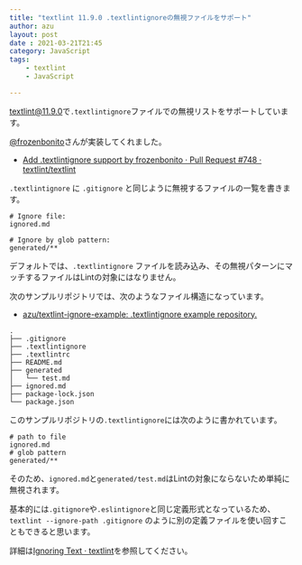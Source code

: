 ```yaml
---
title: "textlint 11.9.0 .textlintignoreの無視ファイルをサポート"
author: azu
layout: post
date : 2021-03-21T21:45
category: JavaScript
tags:
    - textlint
    - JavaScript

---
```


[textlint@11.9.0](https://github.com/textlint/textlint/releases/tag/textlint%4011.9.0)で`.textlintignore`ファイルでの無視リストをサポートしています。

[@frozenbonito](https://github.com/frozenbonito)さんが実装してくれました。

- [Add .textlintignore support by frozenbonito · Pull Request #748 · textlint/textlint](https://github.com/textlint/textlint/pull/748)

`.textlintignore` に `.gitignore` と同じように無視するファイルの一覧を書きます。

```
# Ignore file:
ignored.md

# Ignore by glob pattern:
generated/**
```

デフォルトでは、`.textlintignore` ファイルを読み込み、その無視パターンにマッチするファイルはLintの対象にはなりません。

次のサンプルリポジトリでは、次のようなファイル構造になっています。

- [azu/textlint-ignore-example: .textlintignore example repository.](https://github.com/azu/textlint-ignore-example)


```
.
├── .gitignore
├── .textlintignore
├── .textlintrc
├── README.md
├── generated
│   └── test.md
├── ignored.md
├── package-lock.json
└── package.json
```

このサンプルリポジトリの`.textlintignore`には次のように書かれています。

```
# path to file
ignored.md
# glob pattern
generated/**
```

そのため、`ignored.md`と`generated/test.md`はLintの対象にならないため単純に無視されます。

基本的には`.gitignore`や`.eslintignore`と同じ定義形式となっているため、
`textlint --ignore-path .gitignore` のように別の定義ファイルを使い回すこともできると思います。

詳細は[Ignoring Text · textlint](https://textlint.github.io/docs/ignore.html)を参照してください。